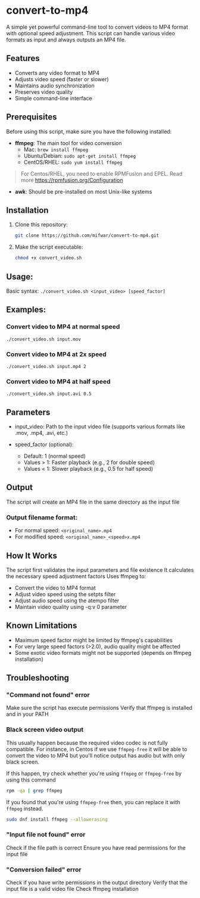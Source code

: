 # convert-to-mp4
A simple yet powerful command-line tool to convert videos to MP4 format with optional speed adjustment. This script can handle various video formats as input and always outputs an MP4 file.

## Features

- Converts any video format to MP4
- Adjusts video speed (faster or slower)
- Maintains audio synchronization
- Preserves video quality
- Simple command-line interface

## Prerequisites

Before using this script, make sure you have the following installed:

- **ffmpeg**: The main tool for video conversion
  - Mac: `brew install ffmpeg`
  - Ubuntu/Debian: `sudo apt-get install ffmpeg`
  - CentOS/RHEL: `sudo yum install ffmpeg`

> For Centos/RHEL, you need to enable RPMFusion and EPEL. Read more https://rpmfusion.org/Configuration

- **awk**: Should be pre-installed on most Unix-like systems

## Installation

1. Clone this repository:
   ```bash
   git clone https://github.com/mifwar/convert-to-mp4.git 
   ```

2. Make the script executable:
   ```bash
   chmod +x convert_video.sh
   ```
## Usage: 
Basic syntax: `./convert_video.sh <input_video> [speed_factor]`

## Examples:
### Convert video to MP4 at normal speed
`./convert_video.sh input.mov`

### Convert video to MP4 at 2x speed
`./convert_video.sh input.mp4 2`

### Convert video to MP4 at half speed
`./convert_video.sh input.avi 0.5`

## Parameters
- input_video: Path to the input video file (supports various formats like .mov, .mp4, .avi, etc.)
- speed_factor (optional):

  - Default: 1 (normal speed)
  - Values > 1: Faster playback (e.g., 2 for double speed)
  - Values < 1: Slower playback (e.g., 0.5 for half speed)



## Output
The script will create an MP4 file in the same directory as the input file

### Output filename format:

- For normal speed: `<original_name>.mp4`
- For modified speed: `<original_name>_<speed>x.mp4`


## How It Works
The script first validates the input parameters and file existence
It calculates the necessary speed adjustment factors
Uses ffmpeg to:

- Convert the video to MP4 format
- Adjust video speed using the setpts filter
- Adjust audio speed using the atempo filter
- Maintain video quality using -q:v 0 parameter


## Known Limitations
- Maximum speed factor might be limited by ffmpeg's capabilities
- For very large speed factors (>2.0), audio quality might be affected
- Some exotic video formats might not be supported (depends on ffmpeg installation)

## Troubleshooting

### "Command not found" error

Make sure the script has execute permissions
Verify that ffmpeg is installed and in your PATH

### Black screen video output

This usually happen because the required video codec is not fully compatible.
For instance, in Centos if we use `ffmpeg-free` it will be able to convert
the video to MP4 but you'll notice output has audio but with only black screen.

If this happen, try check whether you're using `ffmpeg` or `ffmpeg-free` by 
using this command

```sh
rpm -qa | grep ffmpeg
```

If you found that you're using `ffmpeg-free` then, you can replace it with 
`ffmpeg` instead.

```sh
sudo dnf install ffmpeg --allowerasing
```

### "Input file not found" error

Check if the file path is correct
Ensure you have read permissions for the input file



### "Conversion failed" error

Check if you have write permissions in the output directory
Verify that the input file is a valid video file
Check ffmpeg installation
